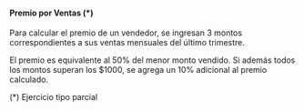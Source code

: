 #### Premio por Ventas (*)

Para calcular el premio de un vendedor, se ingresan 3 montos correspondientes a sus ventas mensuales del último trimestre.

El premio es equivalente al 50% del menor monto vendido. Si además todos los montos superan los $1000, se agrega un 10% adicional al premio calculado.

(*) Ejercicio tipo parcial
